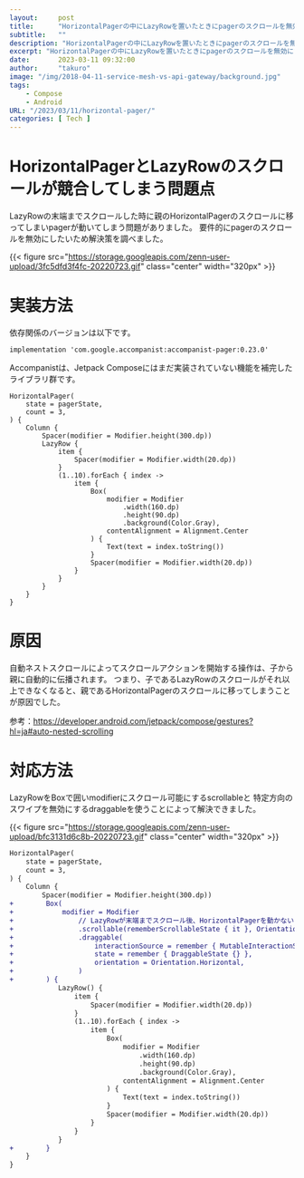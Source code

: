```yaml
---
layout:     post
title:      "HorizontalPagerの中にLazyRowを置いたときにpagerのスクロールを無効にする方法"
subtitle:   ""
description: "HorizontalPagerの中にLazyRowを置いたときにpagerのスクロールを無効にする方法"
excerpt: "HorizontalPagerの中にLazyRowを置いたときにpagerのスクロールを無効にする方法"
date:       2023-03-11 09:32:00
author:     "takuro"
image: "/img/2018-04-11-service-mesh-vs-api-gateway/background.jpg"
tags:
    - Compose
    - Android
URL: "/2023/03/11/horizontal-pager/"
categories: [ Tech ]
---
```


# HorizontalPagerとLazyRowのスクロールが競合してしまう問題点
LazyRowの末端までスクロールした時に親のHorizontalPagerのスクロールに移ってしまいpagerが動いてしまう問題がありました。
要件的にpagerのスクロールを無効にしたいため解決策を調べました。

{{< figure src="https://storage.googleapis.com/zenn-user-upload/3fc5dfd3f4fc-20220723.gif" class="center" width="320px"  >}}

# 実装方法
依存関係のバージョンは以下です。
```
implementation 'com.google.accompanist:accompanist-pager:0.23.0'
```
Accompanistは、Jetpack Composeにはまだ実装されていない機能を補完したライブラリ群です。

```kotlin: PagerScreen.kt
HorizontalPager(
    state = pagerState,
    count = 3,
) {
    Column {
        Spacer(modifier = Modifier.height(300.dp))
        LazyRow {
            item {
                Spacer(modifier = Modifier.width(20.dp))
            }
            (1..10).forEach { index ->
                item {
                    Box(
                        modifier = Modifier
                            .width(160.dp)
                            .height(90.dp)
                            .background(Color.Gray),
                        contentAlignment = Alignment.Center
                    ) {
                        Text(text = index.toString())
                    }
                    Spacer(modifier = Modifier.width(20.dp))
                }
            }
        }
    }
}
```

# 原因
自動ネストスクロールによってスクロールアクションを開始する操作は、子から親に自動的に伝播されます。
つまり、子であるLazyRowのスクロールがそれ以上できなくなると、親であるHorizontalPagerのスクロールに移ってしまうことが原因でした。

参考：https://developer.android.com/jetpack/compose/gestures?hl=ja#auto-nested-scrolling

# 対応方法
LazyRowをBoxで囲いmodifierにスクロール可能にするscrollableと
特定方向のスワイプを無効にするdraggableを使うことによって解決できました。

{{< figure src="https://storage.googleapis.com/zenn-user-upload/bfc3131d6c8b-20220723.gif" class="center" width="320px"  >}}


```diff kotlin: PagerScreen.kt
HorizontalPager(
    state = pagerState,
    count = 3,
) {
    Column {
        Spacer(modifier = Modifier.height(300.dp))
+        Box(
+            modifier = Modifier
+                // LazyRowが末端までスクロール後、HorizontalPagerを動かないようにする
+                .scrollable(rememberScrollableState { it }, Orientation.Horizontal)
+                .draggable(
+                    interactionSource = remember { MutableInteractionSource() },
+                    state = remember { DraggableState {} },
+                    orientation = Orientation.Horizontal,
+                )
+        ) {
            LazyRow() {
                item {
                    Spacer(modifier = Modifier.width(20.dp))
                }
                (1..10).forEach { index ->
                    item {
                        Box(
                            modifier = Modifier
                                .width(160.dp)
                                .height(90.dp)
                                .background(Color.Gray),
                            contentAlignment = Alignment.Center
                        ) {
                            Text(text = index.toString())
                        }
                        Spacer(modifier = Modifier.width(20.dp))
                    }
                }
            }
+        }
    }
}

```
